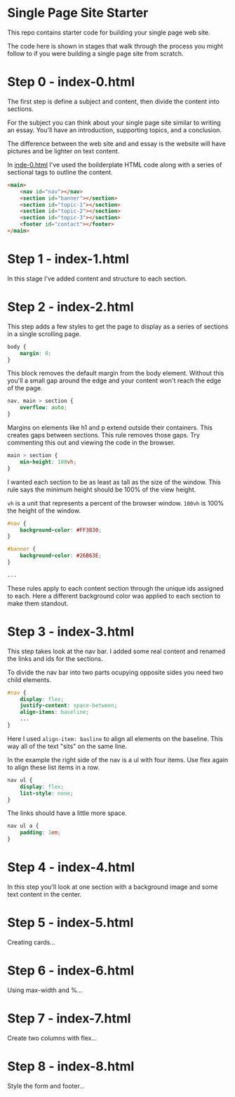 # Single Page Site Starter

This repo contains starter code for building your single page web site. 

The code here is shown in stages that walk through the process you might follow to if you were building a single page site from scratch. 

# Step 0 - index-0.html

The first step is define a subject and content, then divide the content into sections. 

For the subject you can think about your single page site similar to writing an essay. You'll have an introduction, supporting topics, and a conclusion. 

The difference between the web site and and essay is the website will have pictures and be lighter on text content. 

In [inde-0.html](index-0.html) I've used the boilderplate HTML code along with a series of sectional tags to outline the content. 

```HTML
<main>
	<nav id="nav"></nav>
	<section id="banner"></section>
	<section id="topic-1"></section>
	<section id="topic-2"></section>
	<section id="topic-3"></section>
	<footer id="contact"></footer>
</main>
```

# Step 1 - index-1.html

In this stage I've added content and structure to each section. 

# Step 2 - index-2.html

This step adds a few styles to get the page to display as a series of sections in a single scrolling page. 

```CSS
body {
	margin: 0;
}
```

This block removes the default margin from the body element. Without this you'll a small gap around the edge and your content won't reach the edge of the page. 

```CSS
nav, main > section {
	overflow: auto;
}
```

Margins on elements like h1 and p extend outside their containers. This creates gaps between sections. This rule removes those gaps. Try commenting this out and viewing the code in the browser. 

```CSS
main > section {
	min-height: 100vh;
}
```

I wanted each section to be as least as tall as the size of the window. This rule says the minimum height should be 100% of the view height. 

`vh` is a unit that represents a percent of the browser window. `100vh` is 100% the height of the window. 

```CSS
#nav {
	background-color: #FF3B30;
}

#banner {
	background-color: #26B63E;
}

...
```

These rules apply to each content section through the unique ids assigned to each. Here a different  background color was applied to each section to make them standout. 

# Step 3 - index-3.html

This step takes look at the nav bar. I added some real content and renamed the links and ids for the sections. 

To divide the nav bar into two parts ocupying opposite sides you need two child elements. 

```CSS
#nav {
	display: flex;
	justify-content: space-between;
	align-items: baseline;
	...
}
```

Here I used `align-item: basline` to align all elements on the baseline. This way all of the text "sits" on the same line. 

In the example the right side of the nav is a ul with four items. Use flex again to align these list items in a row. 

```CSS
nav ul {
	display: flex;
	list-style: none;
}
```

The links should have a little more space. 

```CSS
nav ul a {
	padding: 1em;
}
```

# Step 4 - index-4.html

In this step you'll look at one section with a background image and some text content in the center. 


# Step 5 - index-5.html

Creating cards...

# Step 6 - index-6.html

Using max-width and %...

# Step 7 - index-7.html

Create two columns with flex...

# Step 8 - index-8.html

Style the form and footer...